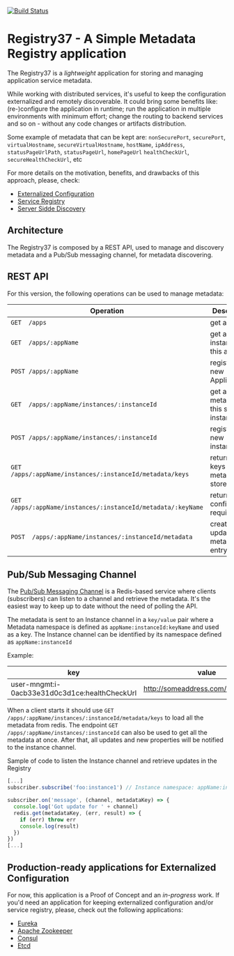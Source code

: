 [![Build Status](https://travis-ci.org/soeirosantos/registry37.svg?branch=master)](https://travis-ci.org/soeirosantos/registry37)

# Registry37 - A Simple Metadata Registry application

The Registry37 is a *lightweight* application for storing and managing application service metadata. 

While working with distributed services, it's useful to keep the configuration externalized and remotely discoverable. It could bring some benefits like: (re-)configure the application in runtime; run the application in multiple environments with minimum effort; change the routing to backend services and so on - without any code changes or artifacts distribution.

Some example of metadata that can be kept are: `nonSecurePort`, `securePort`, `virtualHostname`, `secureVirtualHostname`, `hostName`, `ipAddress`, `statusPageUrlPath`, `statusPageUrl`, `homePageUrl`
`healthCheckUrl`, `secureHealthCheckUrl`, etc

For more details on the motivation, benefits, and drawbacks of this approach, please, check: 
* [Externalized Configuration](http://microservices.io/patterns/externalized-configuration.html)
* [Service Registry](http://microservices.io/patterns/service-registry.html)
* [Server Sidde Discovery](http://microservices.io/patterns/server-side-discovery.html)

## Architecture

The Registry37 is composed by a REST API, used to manage and discovery metadata and a Pub/Sub messaging channel, for metadata discovering.

## REST API

For this version, the following operations can be used to manage metadata:

| Operation | Description |
| --------- | ----------- |
| `GET  /apps` | get all apps |
| `GET  /apps/:appName` | get all instances of this app |
| `POST /apps/:appName` | register a new Application |
| `GET  /apps/:appName/instances/:instanceId` | get all metadata for this specific instance |
| `POST /apps/:appName/instances/:instanceId` | register a new instanceId |
| `GET  /apps/:appName/instances/:instanceId/metadata/keys`| return the keys for the metadata stored |
| `GET  /apps/:appName/instances/:instanceId/metadata/:keyName`|return the configuration required |
| `POST  /apps/:appName/instances/:instanceId/metadata` | create or update a metadata entry |

## Pub/Sub Messaging Channel

The [Pub/Sub Messaging Channel](https://redis.io/topics/pubsub) is a Redis-based service where clients (subscribers) can listen to a channel and retrieve the metadata. It's the easiest way to keep up to date without the need of polling the API.

The metadata is sent to an Instance channel in a `key/value` pair where a Metadata namespace is defined as `appName:instanceId:keyName` and used as a key.
The Instance channel can be identified by its namespace defined as `appName:instanceId`

Example:

| key | value |
| --- | ----- |
| user-mngmt:i-0acb33e31d0c3d1ce:healthCheckUrl | http://someaddress.com/api/v3/health |

When a client starts it should use `GET  /apps/:appName/instances/:instanceId/metadata/keys` to load all the metadata from redis. 
The endpoint `GET  /apps/:appName/instances/:instanceId` can also be used to get all the metadata at once.
After that, all updates and new properties will be notified to the instance channel.

Sample of code to listen the Instance channel and retrieve updates in the Registry

```JavaScript
[...]
subscriber.subscribe('foo:instance1') // Instance namespace: appName:instanceId

subscriber.on('message', (channel, metadataKey) => {
  console.log('Got update for ' + channel)
  redis.get(metadataKey, (err, result) => {
    if (err) throw err
    console.log(result)
  })
})
[...]
```

## Production-ready applications for Externalized Configuration

For now, this application is a Proof of Concept and an *in-progress* work. If you'd need an application for keeping externalized configuration and/or service registry, please, check out the following applications:

* [Eureka](https://github.com/Netflix/eureka)
* [Apache Zookeeper](http://zookeeper.apache.org/)
* [Consul](https://www.consul.io/)
* [Etcd](https://github.com/coreos/etcd)

